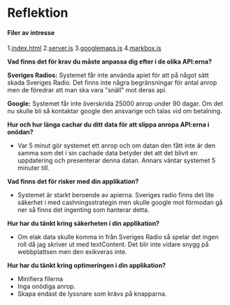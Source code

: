 # Reflektion

#### Filer av intresse

1.[index.html](https://github.com/latana/-1DV449_ms223eq/blob/master/WTII_Labb_3/app/index.html)
2.[server.js](https://github.com/latana/-1DV449_ms223eq/blob/master/WTII_Labb_3/server.js)
3.[googlemaps.js](https://github.com/latana/-1DV449_ms223eq/blob/master/WTII_Labb_3/app/js/googlemap.js)
4.[markbox.js](https://github.com/latana/-1DV449_ms223eq/blob/master/WTII_Labb_3/app/js/markerBox.js)

**Vad finns det för krav du måste anpassa dig efter i de olika API:erna?**

**Sveriges Radios:** Systemet får inte använda apiet för att på något sätt skada Sveriges Radio. Det finns inte
några begränsningar för antal anrop men de föredrar att man ska vara "snäll" mot deras api.

**Google:** Systemet får inte överskrida 25000 anrop under 90 dagar. Om det nu skulle bli så kontaktar google den ansvarige
och talas vid om betalning.

**Hur och hur länga cachar du ditt data för att slippa anropa API:erna i onödan?**

- Var 5 minut gör systemet ett anrop och om datan den fått inte är den samma som det i sin cachade data 
betyder det att det blivit en uppdatering och presenterar denna datan. Annars väntar systemet 5 minuter till.

**Vad finns det för risker med din applikation?**

- Systemet är starkt beroende av apierna. Sveriges radio finns det lite säkerhet i med cashningsstrategin men
  skulle google mot förmodan gå ner så finns det ingenting som hanterar detta.

**Hur har du tänkt kring säkerheten i din applikation?**

- Om elak data skulle komma in från Sveriges Radio så spelar det ingen roll då jag skriver ut med textContent.
Det blir inte vidare snygg på webbplattsen men den exikveras inte.

**Hur har du tänkt kring optimeringen i din applikation?**

- Minifiera filerna
- Inga onödiga anrop.
- Skapa endast de lyssnare som krävs på knapparna.
